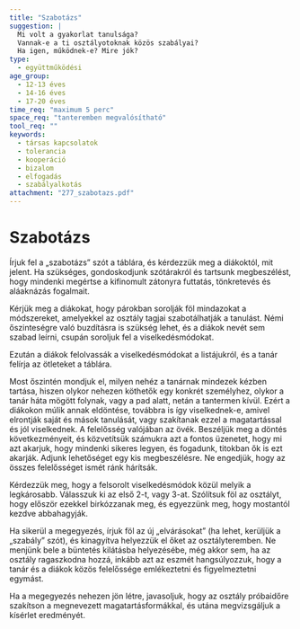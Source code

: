 ```yaml
---
title: "Szabotázs"
suggestion: | 
  Mi volt a gyakorlat tanulsága?
  Vannak-e a ti osztályotoknak közös szabályai? 
  Ha igen, működnek-e? Mire jók?
type:
  - együttműködési
age_group:
  - 12-13 éves
  - 14-16 éves
  - 17-20 éves
time_req: "maximum 5 perc"
space_req: "tanteremben megvalósítható"
tool_req: ""
keywords: 
  - társas kapcsolatok
  - tolerancia
  - kooperáció
  - bizalom
  - elfogadás
  - szabályalkotás
attachment: "277_szabotazs.pdf"
---
```


# Szabotázs

Írjuk fel a „szabotázs” szót a táblára, és kérdezzük meg a diákoktól, mit jelent. Ha szükséges, gondoskodjunk szótárakról és tartsunk megbeszélést, hogy mindenki megértse a kifinomult zátonyra futtatás, tönkretevés és aláaknázás fogalmait.

Kérjük meg a diákokat, hogy párokban sorolják föl mindazokat a módszereket, amelyekkel az osztály tagjai szabotálhatják a tanulást. Némi őszinteségre való buzdításra is szükség lehet, és a diákok nevét sem szabad leírni, csupán soroljuk fel a viselkedésmódokat.

Ezután a diákok felolvassák a viselkedésmódokat a listájukról, és a tanár felírja az ötleteket a táblára.

Most őszintén mondjuk el, milyen nehéz a tanárnak mindezek kézben tartása, hiszen olykor nehezen köthetők egy konkrét személyhez, olykor a tanár háta mögött folynak, vagy a pad alatt, netán a tantermen kívül. Ezért a diákokon múlik annak eldöntése, továbbra is így viselkednek-e, amivel elrontják saját és mások tanulását, vagy szakítanak ezzel a magatartással és jól viselkednek. A felelősség valójában az övék. Beszéljük meg a döntés következményeit, és közvetítsük számukra azt a fontos üzenetet, hogy mi azt akarjuk, hogy mindenki sikeres legyen, és fogadunk, titokban ők is ezt akarják. Adjunk lehetőséget egy kis megbeszélésre. Ne engedjük, hogy az összes felelősséget ismét ránk hárítsák.

Kérdezzük meg, hogy a felsorolt viselkedésmódok közül melyik a legkárosabb. Válasszuk ki az első 2-t, vagy 3-at. Szólítsuk föl az osztályt, hogy először ezekkel birkózzanak meg, és egyezzünk meg, hogy mostantól kezdve abbahagyják.

Ha sikerül a megegyezés, írjuk föl az új „elvárásokat” (ha lehet, kerüljük a „szabály” szót), és kinagyítva helyezzük el őket az osztályteremben. Ne menjünk bele a büntetés kilátásba helyezésébe, még akkor sem, ha az osztály ragaszkodna hozzá, inkább azt az eszmét hangsúlyozzuk, hogy a tanár és a diákok közös felelőssége emlékeztetni és figyelmeztetni egymást.

Ha a megegyezés nehezen jön létre, javasoljuk, hogy az osztály próbaidőre szakítson a megnevezett magatartásformákkal, és utána megvizsgáljuk a kísérlet eredményét.
  
  
